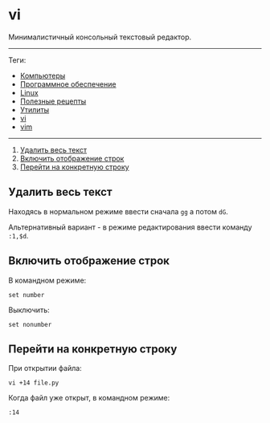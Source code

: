 # vi

Минималистичный консольный текстовый редактор.

---

Теги:

- [Компьютеры](../../_tags/компьютеры.md)
- [Программное обеспечение](../../_tags/программное%20обеспечение.md)
- [Linux](../../_tags/linux.md)
- [Полезные рецепты](../../_tags/полезные%20рецепты.md)
- [Утилиты](../../_tags/утилиты.md)
- [vi](../../_tags/vi.md)
- [vim](../../_tags/vim.md)

---

1. [Удалить весь текст](#Удалить-весь-текст)
2. [Включить отображение строк](#Включить-отображение-строк)
3. [Перейти на конкретную строку](#Перейти-на-конкретную-строку)

## Удалить весь текст

Находясь в нормальном режиме ввести сначала `gg` а потом `dG`.

Альтернативный вариант - в режиме редактирования ввести команду `:1,$d`.

## Включить отображение строк

В командном режиме:

```shell
set number
```

Выключить:

```shell
set nonumber
```

## Перейти на конкретную строку

При открытии файла:

```shell
vi +14 file.py
```

Когда файл уже открыт, в командном режиме:

```shell
:14
```
